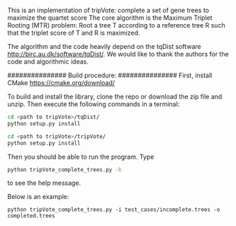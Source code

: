 This is an implementation of tripVote: complete a set of gene trees to maximize the quartet score
The core algorithm is the Maximum Triplet Rooting (MTR) problem:
    Root a tree T according to a reference tree R such that the triplet score of T and R is maximized.

The algorithm and the code heavily depend on the tqDist software http://birc.au.dk/software/tqDist/. 
We would like to thank the authors for the code and algorithmic ideas.

############### Build procedure: ############### 
First, install CMake https://cmake.org/download/

To build and install the library, clone the repo or download the zip file and unzip. Then execute the
following commands in a terminal:

``` bash
cd <path to tripVote>/tqDist/
python setup.py install

cd <path to tripVote>/tripVote/
python setup.py install
```

Then you should be able to run the program. Type 

``` bash
python tripVote_complete_trees.py -h
```

to see the help message.

Below is an example:

```
python tripVote_complete_trees.py -i test_cases/incomplete.trees -o completed.trees
```
